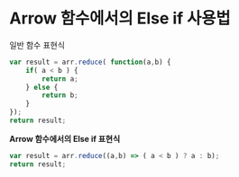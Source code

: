 # Arrow 함수에서의 Else if 사용법

 

일반 함수 표현식



```javascript
var result = arr.reduce( function(a,b) {
    if( a < b ) {
        return a;
    } else {
        return b;
    }
});
return result;
```





  **Arrow 함수에서의 Else if 표현식**



```javascript
var result = arr.reduce((a,b) => ( a < b ) ? a : b);
return result;
```

